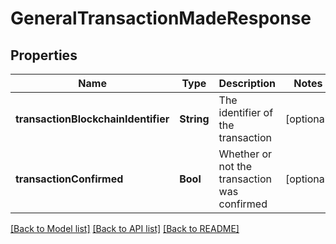 # GeneralTransactionMadeResponse

## Properties
Name | Type | Description | Notes
------------ | ------------- | ------------- | -------------
**transactionBlockchainIdentifier** | **String** | The identifier of the transaction | [optional] 
**transactionConfirmed** | **Bool** | Whether or not the transaction was confirmed | [optional] 

[[Back to Model list]](../README.md#documentation-for-models) [[Back to API list]](../README.md#documentation-for-api-endpoints) [[Back to README]](../README.md)


